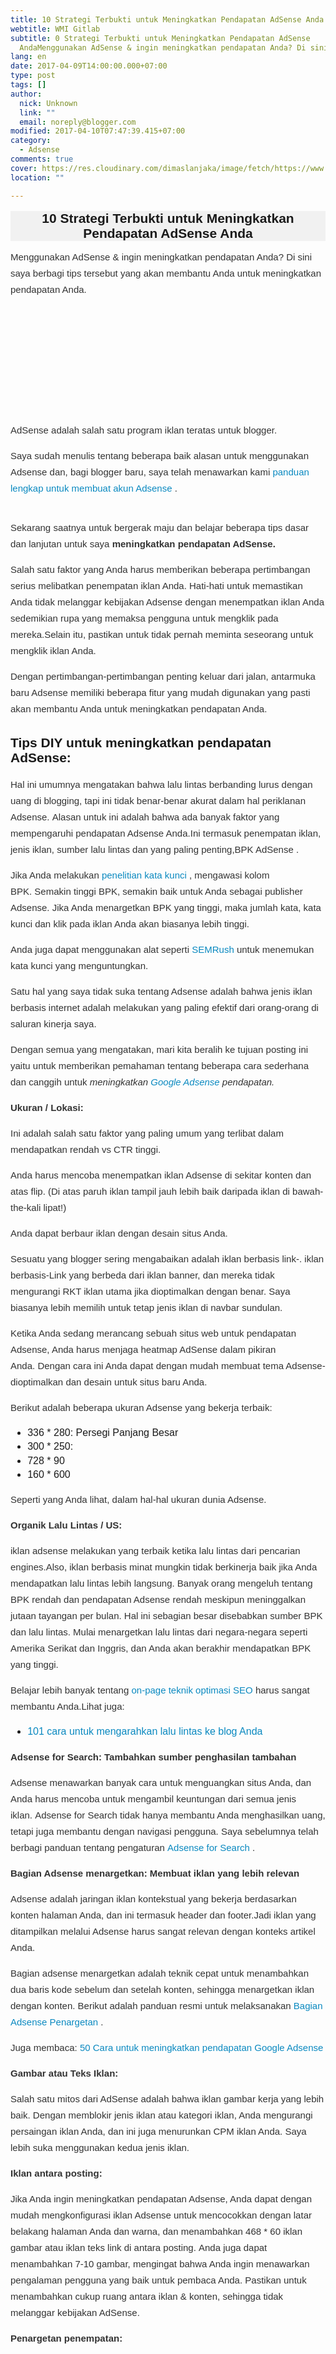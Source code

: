 ```yaml
---
title: 10 Strategi Terbukti untuk Meningkatkan Pendapatan AdSense Anda
webtitle: WMI Gitlab
subtitle: 0 Strategi Terbukti untuk Meningkatkan Pendapatan AdSense
  AndaMenggunakan AdSense & ingin meningkatkan pendapatan Anda? Di sini saya
lang: en
date: 2017-04-09T14:00:00.000+07:00
type: post
tags: []
author:
  nick: Unknown
  link: ""
  email: noreply@blogger.com
modified: 2017-04-10T07:47:39.415+07:00
category:
  - Adsense
comments: true
cover: https://res.cloudinary.com/dimaslanjaka/image/fetch/https://www.shoutmeloud.com/wp-content/uploads/2012/04/Increase-Adsense-Earning.jpg
location: ""

---
```


<div dir="ltr" style="text-align: left;" trbidi="on"><h1 class="amp-wp-title" style="background-color: #f1f1f1; font-family: sans-serif; font-size: 1.5em; margin: 16px 0px 13px; text-align: center;"><span class="notranslate">10 Strategi Terbukti untuk Meningkatkan Pendapatan AdSense Anda</span></h1><div><div style="color: #333333; font-family: sans-serif; font-size: 15px; line-height: 26px; margin-bottom: 15px; margin-top: 5px;"><span class="notranslate">Menggunakan AdSense &amp; ingin meningkatkan pendapatan Anda?</span>&nbsp;<span class="notranslate">Di sini saya berbagi tips tersebut yang akan membantu Anda untuk meningkatkan pendapatan Anda.</span></div><div style="color: #333333; font-family: sans-serif; font-size: 15px; line-height: 26px; margin-bottom: 15px; margin-top: 5px;"><amp-img alt="Increase Adsense Earning" class="aligncenter wp-image-107976 size-full amp-wp-enforced-sizes i-amphtml-element i-amphtml-layout-responsive i-amphtml-layout-size-defined i-amphtml-layout" height="350" sizes="(min-width: 640px) 640px, 100vw" src="https://www.shoutmeloud.com/wp-content/uploads/2012/04/Increase-Adsense-Earning.jpg" srcset="https://www.shoutmeloud.com/wp-content/uploads/2012/04/Increase-Adsense-Earning.jpg 640w, https://www.shoutmeloud.com/wp-content/uploads/2012/04/Increase-Adsense-Earning-125x68.jpg 125w" style="display: block; margin: 0px auto; max-width: 100%; overflow: hidden !important; position: relative; text-align: center; width: 100vw;" width="640"><i-amphtml-sizer style="display: block; padding-top: 169.53125px;"></i-amphtml-sizer><img alt="Increase Adsense Earning" class="i-amphtml-fill-content i-amphtml-replaced-content" src="https://res.cloudinary.com/dimaslanjaka/image/fetch/https://www.shoutmeloud.com/wp-content/uploads/2012/04/Increase-Adsense-Earning.jpg" style="border: none !important; bottom: 0px; display: block; height: 1px; left: 0px; margin: auto; max-width: 100%; min-height: 100%; min-width: 100%; padding: 0px !important; position: absolute; right: 0px; top: 0px; width: 1px;"></amp-img></div><div style="color: #333333; font-family: sans-serif; font-size: 15px; line-height: 26px; margin-bottom: 15px; margin-top: 5px;"><span class="notranslate">AdSense adalah salah satu program iklan teratas untuk blogger.</span></div><div style="color: #333333; font-family: sans-serif; font-size: 15px; line-height: 26px; margin-bottom: 15px; margin-top: 5px;"><span class="notranslate">Saya sudah menulis tentang beberapa baik&nbsp;alasan untuk menggunakan Adsense&nbsp;dan, bagi blogger baru, saya telah menawarkan kami&nbsp;<a href="https://www.google.co.id/search?q=panduan+lengkap+adsense" style="color: #0a89c0; text-decoration: none;" title="panduan lengkap untuk membuat akun Adsense" rel="noopener noreferer nofollow">panduan lengkap untuk membuat akun Adsense</a>&nbsp;.</span></div><span class="notranslate"></span><br><div style="color: #333333; font-family: sans-serif; font-size: 15px; line-height: 26px; margin-bottom: 15px; margin-top: 5px;"><span class="notranslate">Sekarang saatnya untuk bergerak maju dan belajar beberapa tips dasar dan lanjutan untuk saya&nbsp;<strong>meningkatkan pendapatan AdSense.</strong></span></div><div style="color: #333333; font-family: sans-serif; font-size: 15px; line-height: 26px; margin-bottom: 15px; margin-top: 5px;"><span class="notranslate">Salah satu faktor yang Anda harus memberikan beberapa pertimbangan serius melibatkan penempatan iklan Anda.</span>&nbsp;<span class="notranslate">Hati-hati untuk memastikan Anda tidak melanggar kebijakan Adsense dengan menempatkan iklan Anda sedemikian rupa yang memaksa pengguna untuk mengklik pada mereka.</span><span class="notranslate">Selain itu, pastikan untuk tidak pernah meminta seseorang untuk mengklik iklan Anda.</span></div><div style="color: #333333; font-family: sans-serif; font-size: 15px; line-height: 26px; margin-bottom: 15px; margin-top: 5px;"><span class="notranslate">Dengan pertimbangan-pertimbangan penting keluar dari jalan, antarmuka baru Adsense memiliki beberapa fitur yang mudah digunakan yang pasti akan membantu Anda untuk meningkatkan pendapatan Anda.</span></div><h2 style="font-family: sans-serif;"><span class="notranslate">Tips DIY untuk meningkatkan pendapatan AdSense:</span></h2><div style="color: #333333; font-family: sans-serif; font-size: 15px; line-height: 26px; margin-bottom: 15px; margin-top: 5px;"><span class="notranslate">Hal ini umumnya mengatakan bahwa lalu lintas berbanding lurus dengan uang di blogging, tapi ini tidak benar-benar akurat dalam hal periklanan Adsense.</span>&nbsp;<span class="notranslate">Alasan untuk ini adalah bahwa ada banyak faktor yang mempengaruhi pendapatan Adsense Anda.</span><span class="notranslate">Ini termasuk penempatan iklan, jenis iklan, sumber lalu lintas dan yang paling penting,BPK AdSense&nbsp;.</span></div><div style="color: #333333; font-family: sans-serif; font-size: 15px; line-height: 26px; margin-bottom: 15px; margin-top: 5px;"><span class="notranslate">Jika Anda melakukan&nbsp;<a href="http://www.web-development.cf/search?q=keyword+research" style="color: #0a89c0; text-decoration: none;" target="_blank" rel="noopener noreferer nofollow">penelitian kata kunci</a>&nbsp;, mengawasi kolom BPK.</span>&nbsp;<span class="notranslate">Semakin tinggi BPK, semakin baik untuk Anda sebagai publisher Adsense.</span>&nbsp;<span class="notranslate">Jika Anda menargetkan BPK yang tinggi, maka jumlah kata, kata kunci dan klik pada iklan Anda akan biasanya lebih tinggi.</span></div><div style="color: #333333; font-family: sans-serif; font-size: 15px; line-height: 26px; margin-bottom: 15px; margin-top: 5px;"><span class="notranslate">Anda juga dapat menggunakan alat seperti&nbsp;<a href="http://www.web-development.cf/search?q=semrush" style="color: #0a89c0; text-decoration: none;" target="_blank" rel="noopener noreferer nofollow">SEMRush</a>&nbsp;untuk menemukan kata kunci yang menguntungkan.</span></div><div style="color: #333333; font-family: sans-serif; font-size: 15px; line-height: 26px; margin-bottom: 15px; margin-top: 5px;"><span class="notranslate">Satu hal yang saya tidak suka tentang Adsense adalah bahwa jenis iklan berbasis internet adalah melakukan yang paling efektif dari orang-orang di saluran kinerja saya.</span></div><div style="color: #333333; font-family: sans-serif; font-size: 15px; line-height: 26px; margin-bottom: 15px; margin-top: 5px;"><span class="notranslate">Dengan semua yang mengatakan, mari kita beralih ke tujuan posting ini yaitu untuk memberikan pemahaman tentang beberapa cara sederhana dan canggih untuk&nbsp;<em>meningkatkan&nbsp;<a href="http://www.web-development.cf/search?q=adsense" style="color: #0a89c0; text-decoration: none;" target="_blank" rel="noopener noreferer nofollow">Google Adsense</a>&nbsp;pendapatan.</em></span></div><div class="note" style="color: #333333; font-family: sans-serif; font-size: 15px; line-height: 26px; margin-bottom: 15px; margin-top: 5px;"><span class="notranslate"><strong>Ukuran / Lokasi:</strong></span></div><div style="color: #333333; font-family: sans-serif; font-size: 15px; line-height: 26px; margin-bottom: 15px; margin-top: 5px;"><span class="notranslate">Ini adalah salah satu faktor yang paling umum yang terlibat dalam mendapatkan rendah vs CTR tinggi.</span></div><div style="color: #333333; font-family: sans-serif; font-size: 15px; line-height: 26px; margin-bottom: 15px; margin-top: 5px;"><span class="notranslate">Anda harus mencoba menempatkan iklan Adsense di sekitar konten dan atas flip.</span>&nbsp;<span class="notranslate">(Di atas paruh iklan tampil jauh lebih baik daripada iklan di bawah-the-kali lipat!)</span></div><div style="color: #333333; font-family: sans-serif; font-size: 15px; line-height: 26px; margin-bottom: 15px; margin-top: 5px;"><span class="notranslate">Anda dapat berbaur iklan dengan desain situs Anda.</span></div><div style="color: #333333; font-family: sans-serif; font-size: 15px; line-height: 26px; margin-bottom: 15px; margin-top: 5px;"><span class="notranslate">Sesuatu yang blogger sering mengabaikan adalah iklan berbasis link-.</span>&nbsp;<span class="notranslate">iklan berbasis-Link yang berbeda dari iklan banner, dan mereka tidak mengurangi RKT iklan utama jika dioptimalkan dengan benar.</span>&nbsp;<span class="notranslate">Saya biasanya lebih memilih untuk tetap jenis iklan di navbar sundulan.</span></div><div style="color: #333333; font-family: sans-serif; font-size: 15px; line-height: 26px; margin-bottom: 15px; margin-top: 5px;"><span class="notranslate">Ketika Anda sedang merancang sebuah situs web untuk pendapatan Adsense, Anda harus menjaga&nbsp;heatmap AdSense&nbsp;dalam pikiran Anda.</span>&nbsp;<span class="notranslate">Dengan cara ini Anda dapat dengan mudah membuat tema Adsense-dioptimalkan dan desain untuk situs baru Anda.</span></div><div style="color: #333333; font-family: sans-serif; font-size: 15px; line-height: 26px; margin-bottom: 15px; margin-top: 5px;"><span class="notranslate">Berikut adalah beberapa ukuran Adsense yang bekerja terbaik:</span></div><ul style="font-family: sans-serif; font-size: 16px; line-height: 22.3999996185303px;"><li><span class="notranslate">336 * 280: Persegi Panjang Besar</span></li><li><span class="notranslate">300 * 250:</span></li><li><span class="notranslate">728 * 90</span></li><li><span class="notranslate">160 * 600</span></li></ul><div style="color: #333333; font-family: sans-serif; font-size: 15px; line-height: 26px; margin-bottom: 15px; margin-top: 5px;"><span class="notranslate">Seperti yang Anda lihat, dalam hal-hal ukuran dunia Adsense.</span></div><div class="note" style="color: #333333; font-family: sans-serif; font-size: 15px; line-height: 26px; margin-bottom: 15px; margin-top: 5px;"><span class="notranslate"><strong>Organik Lalu Lintas / US:</strong></span></div><div style="color: #333333; font-family: sans-serif; font-size: 15px; line-height: 26px; margin-bottom: 15px; margin-top: 5px;"><span class="notranslate">iklan adsense melakukan yang terbaik ketika lalu lintas dari pencarian engines.Also, iklan berbasis minat mungkin tidak berkinerja baik jika Anda mendapatkan lalu lintas lebih langsung.</span>&nbsp;<span class="notranslate">Banyak orang mengeluh tentang BPK rendah dan pendapatan Adsense rendah meskipun meninggalkan jutaan tayangan per bulan.</span>&nbsp;<span class="notranslate">Hal ini sebagian besar disebabkan sumber BPK dan lalu lintas.</span>&nbsp;<span class="notranslate">Mulai menargetkan lalu lintas dari negara-negara seperti Amerika Serikat dan Inggris, dan Anda akan berakhir mendapatkan BPK yang tinggi.</span></div><div style="color: #333333; font-family: sans-serif; font-size: 15px; line-height: 26px; margin-bottom: 15px; margin-top: 5px;"><span class="notranslate">Belajar lebih banyak tentang&nbsp;<a href="http://www.web-development.cf/search?q=on-page+seo" style="color: #0a89c0; text-decoration: none;" target="_blank" title="Pada teknik optimasi halaman SEO" rel="noopener noreferer nofollow">on-page teknik optimasi SEO</a>&nbsp;harus sangat membantu Anda.</span><span class="notranslate">Lihat juga:</span></div><ul style="font-family: sans-serif; font-size: 16px; line-height: 22.3999996185303px;"><li><span class="notranslate"><a href="http://www.web-development.cf/p/search.html?q=mengarahkan+lalu+lintas+blog" style="color: #0a89c0; text-decoration: none;" target="_blank" title="101 cara untuk mengarahkan lalu lintas ke blog Anda" rel="noopener noreferer nofollow">101 cara untuk mengarahkan lalu lintas ke blog Anda</a></span></li></ul><div class="note" style="color: #333333; font-family: sans-serif; font-size: 15px; line-height: 26px; margin-bottom: 15px; margin-top: 5px;"><span class="notranslate"><strong>Adsense for Search: Tambahkan sumber penghasilan tambahan</strong></span></div><div style="color: #333333; font-family: sans-serif; font-size: 15px; line-height: 26px; margin-bottom: 15px; margin-top: 5px;"><span class="notranslate">Adsense menawarkan banyak cara untuk menguangkan situs Anda, dan Anda harus mencoba untuk mengambil keuntungan dari semua jenis iklan.</span>&nbsp;<span class="notranslate">Adsense for Search tidak hanya membantu Anda menghasilkan uang, tetapi juga membantu dengan navigasi pengguna.</span>&nbsp;<span class="notranslate">Saya sebelumnya telah berbagi panduan tentang pengaturan&nbsp;<a href="https://translate.googleusercontent.com/translate_c?depth=2&amp;langpair=en%7Cid&amp;nv=1&amp;rurl=translate.google.com&amp;sp=nmt4&amp;u=https://www.shoutmeloud.com/how-to-create-google-adsense-search-show-result-within-blog.html&amp;usg=ALkJrhgCZbg0NUGB0B55bZ8Cq8uwp2SWcQ" style="color: #0a89c0; text-decoration: none;" target="_blank" rel="noopener noreferer nofollow">Adsense for Search</a>&nbsp;.</span></div><div class="note" style="color: #333333; font-family: sans-serif; font-size: 15px; line-height: 26px; margin-bottom: 15px; margin-top: 5px;"><span class="notranslate"><strong>Bagian Adsense menargetkan: Membuat iklan yang lebih relevan</strong></span></div><div style="color: #333333; font-family: sans-serif; font-size: 15px; line-height: 26px; margin-bottom: 15px; margin-top: 5px;"><span class="notranslate">Adsense adalah jaringan iklan kontekstual yang bekerja berdasarkan konten halaman Anda, dan ini termasuk header dan footer.</span><span class="notranslate">Jadi iklan yang ditampilkan melalui Adsense harus sangat relevan dengan konteks artikel Anda.</span></div><div style="color: #333333; font-family: sans-serif; font-size: 15px; line-height: 26px; margin-bottom: 15px; margin-top: 5px;"><span class="notranslate">Bagian adsense menargetkan adalah teknik cepat untuk menambahkan dua baris kode sebelum dan setelah konten, sehingga menargetkan iklan dengan konten.</span>&nbsp;<span class="notranslate">Berikut adalah panduan resmi untuk melaksanakan&nbsp;<a href="http://www.web-development.cf/search?q=penargetan+adsense" style="color: #0a89c0; text-decoration: none;" target="_blank" rel="noopener noreferer nofollow">Bagian Adsense Penargetan</a>&nbsp;.</span></div><div style="color: #333333; font-family: sans-serif; font-size: 15px; line-height: 26px; margin-bottom: 15px; margin-top: 5px;"><span class="notranslate">Juga membaca:&nbsp;<a href="http://www.web-development.cf/p/search.html?q=50+cara+adsense" style="color: #0a89c0; text-decoration: none;" title="50 Cara untuk meningkatkan pendapatan Google Adsense" rel="noopener noreferer nofollow">50 Cara untuk meningkatkan pendapatan Google Adsense</a></span></div><div class="note" style="color: #333333; font-family: sans-serif; font-size: 15px; line-height: 26px; margin-bottom: 15px; margin-top: 5px;"><span class="notranslate"><strong>Gambar atau Teks Iklan:</strong></span></div><div style="color: #333333; font-family: sans-serif; font-size: 15px; line-height: 26px; margin-bottom: 15px; margin-top: 5px;"><span class="notranslate">Salah satu mitos dari AdSense adalah bahwa iklan gambar kerja yang lebih baik.</span>&nbsp;<span class="notranslate">Dengan memblokir jenis iklan atau kategori iklan, Anda mengurangi persaingan iklan Anda, dan ini juga menurunkan CPM iklan Anda.</span>&nbsp;<span class="notranslate">Saya lebih suka menggunakan kedua jenis iklan.</span></div><div class="note" style="color: #333333; font-family: sans-serif; font-size: 15px; line-height: 26px; margin-bottom: 15px; margin-top: 5px;"><span class="notranslate"><strong>Iklan antara posting:</strong></span></div><div style="color: #333333; font-family: sans-serif; font-size: 15px; line-height: 26px; margin-bottom: 15px; margin-top: 5px;"><span class="notranslate">Jika Anda ingin meningkatkan pendapatan Adsense, Anda dapat dengan mudah mengkonfigurasi iklan Adsense untuk mencocokkan dengan latar belakang halaman Anda dan warna, dan menambahkan 468 * 60 iklan gambar atau iklan teks link di antara posting.</span>&nbsp;<span class="notranslate">Anda juga dapat menambahkan 7-10 gambar, mengingat bahwa Anda ingin menawarkan pengalaman pengguna yang baik untuk pembaca Anda.</span>&nbsp;<span class="notranslate">Pastikan untuk menambahkan cukup ruang antara iklan &amp; konten, sehingga tidak melanggar kebijakan AdSense.</span></div><div class="note" style="color: #333333; font-family: sans-serif; font-size: 15px; line-height: 26px; margin-bottom: 15px; margin-top: 5px;"><span class="notranslate"><strong>Penargetan penempatan:</strong></span></div><div class="amp-wp-inline-2f0158eb062d1ac553a7edcb8a744628" style="color: #333333; font-family: sans-serif; font-size: 15px; line-height: 26px; margin-bottom: 15px; margin-top: 5px; text-align: center;"><amp-img alt="Adsense placement targeting" class="aligncenter wp-image-61126 amp-wp-enforced-sizes i-amphtml-element i-amphtml-layout-responsive i-amphtml-layout-size-defined i-amphtml-layout" height="427" sizes="(min-width: 591px) 591px, 100vw" src="https://www.shoutmeloud.com/wp-content/uploads/2009/01/Adsense-placement-targeting.jpg" srcset="https://www.shoutmeloud.com/wp-content/uploads/2009/01/Adsense-placement-targeting.jpg 844w, https://www.shoutmeloud.com/wp-content/uploads/2009/01/Adsense-placement-targeting-125x90.jpg 125w" style="display: block; margin: 0px auto; max-width: 100%; overflow: hidden !important; position: relative; width: 100vw;" width="591"><i-amphtml-sizer style="display: block; padding-top: 223.96875px;"></i-amphtml-sizer><img alt="Adsense placement targeting" class="i-amphtml-fill-content i-amphtml-replaced-content" src="https://res.cloudinary.com/dimaslanjaka/image/fetch/https://www.shoutmeloud.com/wp-content/uploads/2009/01/Adsense-placement-targeting.jpg" style="border: none !important; bottom: 0px; display: block; height: 1px; left: 0px; margin: auto; max-width: 100%; min-height: 100%; min-width: 100%; padding: 0px !important; position: absolute; right: 0px; top: 0px; width: 1px;"></amp-img></div><div style="color: #333333; font-family: sans-serif; font-size: 15px; line-height: 26px; margin-bottom: 15px; margin-top: 5px;"><span class="notranslate">Ini adalah salah satu ide yang banyak blogger yang tidak menerapkan.</span>&nbsp;<span class="notranslate">Ketika Anda membuat saluran, Anda memiliki pilihan untuk menambahkan rincian lebih lanjut tentang jenis iklan, dan kemudian menempatkan iklan untuk lelang di pasar dengan memilih penargetan penempatan.</span>&nbsp;<span class="notranslate">Hal ini meningkatkan persaingan, dan nilai iklan di situs Anda naik.</span>&nbsp;<span class="notranslate">Anda harus mengaktifkan ini secara manual untuk setiap saluran khusus.</span><span class="notranslate">Untuk mengaktifkan penargetan penempatan pada saluran kustom yang ada, masuk ke akun Adsense Anda&gt; Iklan saya&gt; Custom&gt; Saluran Kustom.</span>&nbsp;<span class="notranslate">Berikutnya, klik pada salah satu nama dan layar akan muncul.</span>&nbsp;<span class="notranslate">Cukup tambahkan rincian dan menempatkan tanda centang di penargetan penempatan.</span></div><div class="note" style="color: #333333; font-family: sans-serif; font-size: 15px; line-height: 26px; margin-bottom: 15px; margin-top: 5px;"><span class="notranslate"><strong>URL Blacklist Adsense ini:</strong></span></div><div class="amp-wp-inline-2f0158eb062d1ac553a7edcb8a744628" style="color: #333333; font-family: sans-serif; font-size: 15px; line-height: 26px; margin-bottom: 15px; margin-top: 5px; text-align: center;"><amp-img alt="Adsesne Blacklist" class=" wp-image-61129 aligncenter amp-wp-enforced-sizes i-amphtml-element i-amphtml-layout-responsive i-amphtml-layout-size-defined i-amphtml-layout" height="425" sizes="(min-width: 590px) 590px, 100vw" src="https://www.shoutmeloud.com/wp-content/uploads/2009/01/Adsesne-Blacklist.jpg" srcset="https://www.shoutmeloud.com/wp-content/uploads/2009/01/Adsesne-Blacklist.jpg 843w, https://www.shoutmeloud.com/wp-content/uploads/2009/01/Adsesne-Blacklist-125x90.jpg 125w" style="display: block; margin: 0px auto; max-width: 100%; overflow: hidden !important; position: relative; width: 100vw;" width="590"><i-amphtml-sizer style="display: block; padding-top: 223.296875px;"></i-amphtml-sizer><img alt="Adsesne Blacklist" class="i-amphtml-fill-content i-amphtml-replaced-content" src="https://res.cloudinary.com/dimaslanjaka/image/fetch/https://www.shoutmeloud.com/wp-content/uploads/2009/01/Adsesne-Blacklist.jpg" style="border: none !important; bottom: 0px; display: block; height: 1px; left: 0px; margin: auto; max-width: 100%; min-height: 100%; min-width: 100%; padding: 0px !important; position: absolute; right: 0px; top: 0px; width: 1px;"></amp-img></div><div style="color: #333333; font-family: sans-serif; font-size: 15px; line-height: 26px; margin-bottom: 15px; margin-top: 5px;"><span class="notranslate">Ada banyak advertiserss yang membayar sangat sedikit per klik.</span>&nbsp;<span class="notranslate">Dulu ada situs yang menampilkan iklan Adsense “daftar hitam”, tetapi jika Anda telah mengumpulkan daftar Anda sendiri atau Anda mengetahui ada situs dengan kinerja yang sangat buruk, Anda dapat memblokir URL yang pengiklan.</span>&nbsp;<span class="notranslate">Saya telah melakukannya sendiri, dan itu meningkat pendapatan saya dengan 10% dalam waktu satu minggu.</span>&nbsp;<span class="notranslate">Anda juga dapat memblokir iklan pesaing Anda dari menampilkan di situs Anda.</span></div><div class="note" style="color: #333333; font-family: sans-serif; font-size: 15px; line-height: 26px; margin-bottom: 15px; margin-top: 5px;"><span class="notranslate"><strong>Adsense Pencekalan kategori:</strong></span></div><div class="amp-wp-inline-2f0158eb062d1ac553a7edcb8a744628" style="color: #333333; font-family: sans-serif; font-size: 15px; line-height: 26px; margin-bottom: 15px; margin-top: 5px; text-align: center;"><amp-img alt="Adsense Category Blocking" class="aligncenter wp-image-61130 amp-wp-enforced-sizes i-amphtml-element i-amphtml-layout-responsive i-amphtml-layout-size-defined i-amphtml-layout" height="158" sizes="(min-width: 562px) 562px, 100vw" src="https://www.shoutmeloud.com/wp-content/uploads/2009/01/Adsense-Category-Blocking.jpg" srcset="https://www.shoutmeloud.com/wp-content/uploads/2009/01/Adsense-Category-Blocking.jpg 1338w, https://www.shoutmeloud.com/wp-content/uploads/2009/01/Adsense-Category-Blocking-125x35.jpg 125w" style="display: block; margin: 0px auto; max-width: 100%; overflow: hidden !important; position: relative; width: 100vw;" width="562"><i-amphtml-sizer style="display: block; padding-top: 87.140625px;"></i-amphtml-sizer><img alt="Adsense Category Blocking" class="i-amphtml-fill-content i-amphtml-replaced-content" src="https://res.cloudinary.com/dimaslanjaka/image/fetch/https://www.shoutmeloud.com/wp-content/uploads/2009/01/Adsense-Category-Blocking.jpg" style="border: none !important; bottom: 0px; display: block; height: 1px; left: 0px; margin: auto; max-width: 100%; min-height: 100%; min-width: 100%; padding: 0px !important; position: absolute; right: 0px; top: 0px; width: 1px;"></amp-img></div><div style="color: #333333; font-family: sans-serif; font-size: 15px; line-height: 26px; margin-bottom: 15px; margin-top: 5px;"><span class="notranslate">Dalam antarmuka Adsense baru, kategori fitur memblokir telah menjadi jauh lebih mudah digunakan.</span>&nbsp;<span class="notranslate">Anda dapat dengan cepat melihat kategori iklan berkinerja buruk, dan Anda dapat memblokir kategori tersebut.</span>&nbsp;<span class="notranslate">Saya biasanya memblokir kategori yang memiliki persentase yang baik dari kesan tetapi persentase pendapatan yang sangat rendah.</span><span class="notranslate">Ini juga dapat dikonfigurasi melalui halaman “blok” iklan “memungkinkan” Anda.</span></div><div class="note" style="color: #333333; font-family: sans-serif; font-size: 15px; line-height: 26px; margin-bottom: 15px; margin-top: 5px;"><span class="notranslate"><strong>Adsense untuk Youtube:</strong></span></div><div style="color: #333333; font-family: sans-serif; font-size: 15px; line-height: 26px; margin-bottom: 15px; margin-top: 5px;"><span class="notranslate">Jika Anda adalah penerbit video atau jika Anda meng-upload video ke YouTube, Anda dapat memonetisasi video Anda cipta menggunakan program publisher YouTube.</span><span class="notranslate">Saya telah menggunakannya untuk waktu yang lama, dan ia melakukan dengan sangat baik.</span>&nbsp;<span class="notranslate">Kinerja, tentu saja, tergantung pada jumlah lalu lintas video YouTube Anda dapatkan, tetapi saat ini Adsense untuk YouTube adalah membuat hampir $ 40-45 / bulan.</span>&nbsp;<span class="notranslate">Berikut adalah panduan untuk memulai:</span></div><ul style="font-family: sans-serif; font-size: 16px; line-height: 22.3999996185303px;"><li><span class="notranslate"><a href="https://www.google.com/search?q=youtube+partnership" style="color: #0a89c0; text-decoration: none;" title="Cara mendapatkan Youtube Kemitraan" rel="noopener noreferer nofollow">Cara mendapatkan YouTube Kemitraan</a></span></li></ul><div class="note" style="color: #333333; font-family: sans-serif; font-size: 15px; line-height: 26px; margin-bottom: 15px; margin-top: 5px;"><span class="notranslate"><strong>Percobaan:</strong></span></div><div style="color: #333333; font-family: sans-serif; font-size: 15px; line-height: 26px; margin-bottom: 15px; margin-top: 5px;"><span class="notranslate">Jika Anda satu-satunya sumber pendapatan adalah pendapatan Google Adsense, maka mungkin tips ini akan membantu Anda.</span>&nbsp;<span class="notranslate">Hal ini penting untuk menguji berbagai hal dan melihat apa yang terbaik untuk Anda.</span><span class="notranslate">Misalnya, Anda dapat bermain dengan warna link and melihat mana warna link kombinasi menghasilkan CTR maksimal, dll</span></div><div style="color: #333333; font-family: sans-serif; font-size: 15px; line-height: 26px; margin-bottom: 15px; margin-top: 5px;"><span class="notranslate">Jangan ragu untuk berbagi tip yang telah bekerja dengan baik untuk Anda dan telah membantu Anda untuk meningkatkan pendapatan Adsense Anda.</span></div><div style="color: #333333; font-family: sans-serif; font-size: 15px; line-height: 26px; margin-bottom: 15px; margin-top: 5px;"><span class="notranslate"></span></div><div style="color: #333333; font-family: sans-serif; font-size: 15px; line-height: 26px; margin-bottom: 15px; margin-top: 5px;"><span class="notranslate">Jika Anda tidak disetujui untuk Google AdSense, Anda dapat melihat-lihat pesan lainnya yang diterbitkan di sini di web-development.cf mengenai program monetisasi alternatif.</span></div></div></div>